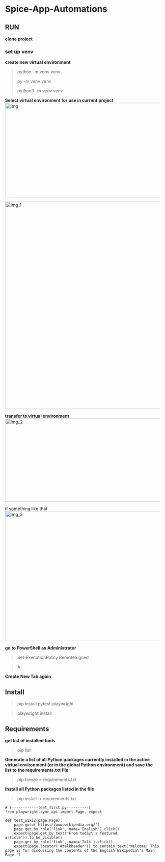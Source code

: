 # Spice-App-Automations

## RUN
**clone project**

### set up venv
**create new virtual environment**
> python -m venv venv
> 
> py -m venv venv
> 
> python3 -m venv venv

**Select virtual environment for use in current project**
<img width="756" height="308" alt="img" src="https://github.com/user-attachments/assets/91c9e5fc-90a1-48ad-b983-a5c2b5b46068" />

<img width="1020" height="676" alt="img_1" src="https://github.com/user-attachments/assets/d72561d4-10bf-411c-8023-e1b5ac6fea06" />

**transfer to virtual environment**
 <img width="822" height="271" alt="img_2" src="https://github.com/user-attachments/assets/f6cf083d-10f2-4c76-a2d3-bf555642b31f" />

if something like that 
<img width="1024" height="423" alt="img_3" src="https://github.com/user-attachments/assets/309f65a7-c447-4519-b890-a46ab77237bd" />

**go to PowerShell as Administrator**

> Set-ExecutionPolicy RemoteSigned
 
> A
 
**Create New Tab again**


## Install
> pip install pytest-playwright

> playwright install


## Requirements
**get list of installed tools**
> pip list

**Generate a list of all Python packages currently installed in the active virtual environment (or in the global Python environment) and save the list to the requirements.txt file**
> pip freeze > requirements.txt

**Install all Python packages listed in the file**
> pip install -r requirements.txt

```
# (------------test_first.py----------)
from playwright.sync_api import Page, expect

def test_wiki2(page:Page):
    page.goto('https://www.wikipedia.org/')
    page.get_by_role('link', name='English').click()
    expect(page.get_by_text('From today\'s featured article')).to_be_visible()
    page.get_by_role('link', name='Talk').click()
    expect(page.locator('#talkheader')).to_contain_text('Welcome! This page is for discussing the contents of the English Wikipedia\'s Main Page.')
```

